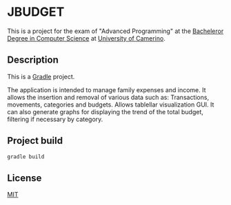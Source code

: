 # JBUDGET

This is a project for the exam of  "Advanced Programming" at the [Bacheleror Degree in Computer Science](http://www.cs.unicam.it) 
at [University of Camerino](http://www.unicam.it/).  

## Description

This is a [Gradle](https://github.com/gradle/gradle/blob/master/README.md) project. 

The application is intended to manage family expenses and income. It allows the insertion and removal of various data such as: 
Transactions, movements, categories and budgets.
Allows tablellar visualization GUI. It can also generate graphs for displaying the trend of the total budget, filtering 
if necessary by category.

## Project build

```python
gradle build
```

## License
[MIT](https://choosealicense.com/licenses/mit/)